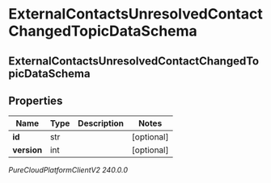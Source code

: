 # ExternalContactsUnresolvedContactChangedTopicDataSchema

## ExternalContactsUnresolvedContactChangedTopicDataSchema

## Properties

|Name | Type | Description | Notes|
|------------ | ------------- | ------------- | -------------|
| **id** | str |  | [optional] |
| **version** | int |  | [optional] |



_PureCloudPlatformClientV2 240.0.0_
